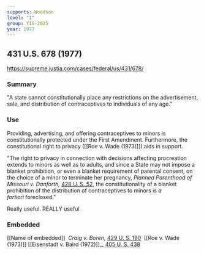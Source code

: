 ```yaml
---
supports: Woodson
level: "1"
group: YIG-2025
year: 1977
---
```

##  431 U.S. 678 (1977)

https://supreme.justia.com/cases/federal/us/431/678/

### Summary

"A state cannot constitutionally place any restrictions on the advertisement, sale, and distribution of contraceptives to individuals of any age."

### Use

Providing, advertising, and offering contraceptives to minors is constitutionally protected under the First Amendment. Furthermore, the constitutional right to privacy ([[Roe v. Wade (1973)]]) aids in support. 

"The right to privacy in connection with decisions affecting procreation extends to minors as well as to adults, and since a State may not impose a blanket prohibition, or even a blanket requirement of parental consent, on the choice of a minor to terminate her pregnancy, _Planned Parenthood of Missouri v. Danforth,_ [428 U. S. 52](https://supreme.justia.com/cases/federal/us/428/52/), the constitutionality of a blanket prohibition of the distribution of contraceptives to minors is _a fortiori_ foreclosed."

Really useful. REALLY useful

### Embedded

[[Name of embedded]]
 _Craig v. Boren,_ [429 U. S. 190](https://supreme.justia.com/cases/federal/us/429/190/)
 [[Roe v. Wade (1973)]]
[[Eisenstadt v. Baird (1972)]],_ [405 U. S. 438](https://supreme.justia.com/cases/federal/us/405/438/)
 